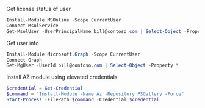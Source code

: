 Get license status of user
```powershell
Install-Module MSOnline -Scope CurrentUser
Connect-MsolService
Get-MsolUser -UserPrincipalName bill@contoso.com | Select-Object -Property isLicensed
```

Get user info
```powershell
Install-Module Microsoft.Graph -Scope CurrentUser
Connect-Graph
Get-MgUser -UserId bill@contoso.com | Select-Object -Property *
```

Install AZ module using elevated credentials
```powershell
$credential = Get-Credential
$command = "Install-Module -Name Az -Repository PSGallery -Force"
Start-Process -FilePath $command -Credential $credential
```